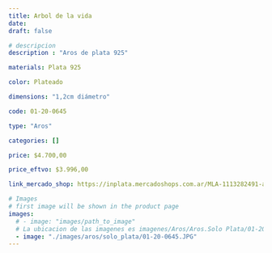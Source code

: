 ```yaml
---
title: Arbol de la vida
date: 
draft: false

# descripcion
description : "Aros de plata 925"

materials: Plata 925

color: Plateado

dimensions: "1,2cm diámetro"

code: 01-20-0645

type: "Aros"

categories: []

price: $4.700,00

price_eftvo: $3.996,00

link_mercado_shop: https://inplata.mercadoshops.com.ar/MLA-1113282491-aros-plata-925-arbol-de-la-vida-_JM

# Images
# first image will be shown in the product page
images:
  # - image: "images/path_to_image"
  # La ubicacion de las imagenes es imagenes/Aros/Aros.Solo Plata/01-20-0645-arbol-de-la-vida
  - image: "./images/aros/solo_plata/01-20-0645.JPG"
---
```


